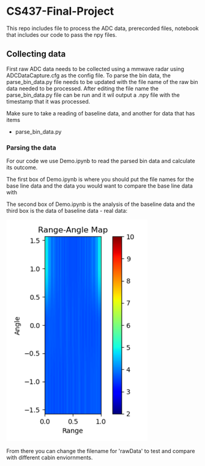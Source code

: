 # CS437-Final-Project


This repo includes file to process the ADC data, prerecorded files, notebook that includes our code to pass the npy files.

## Collecting data

First raw ADC data needs to be collected using a mmwave radar using ADCDataCapture.cfg as the config file. To parse the bin data, the parse_bin_data.py file needs to be updated with the file name of the raw bin data needed to be processed. After editing the file name the parse_bin_data.py file can be run and it wil output a .npy file with the timestamp that it was processed.

Make sure to take a reading of baseline data, and another for data that has items

- parse_bin_data.py

### Parsing the data

For our code we use Demo.ipynb to read the parsed bin data and calculate its outcome. 

The first box of Demo.ipynb is where you should put the file names for the base line data and the data you would want to compare the base line data with

The second box of Demo.ipynb is the analysis of the baseline data and the third box is the data of baseline data - real data:

![alt text](https://github.com/renren123123/CS437-Final-Project/blob/main/Smoothed%20Baseline.PNG)


From there you can change the filename for 'rawData' to test and compare with different cabin enviornments.

